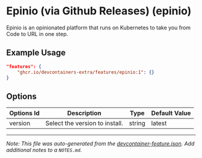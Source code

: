 
# Epinio (via Github Releases) (epinio)

Epinio is an opinionated platform that runs on Kubernetes to take you from Code to URL in one step.

## Example Usage

```json
"features": {
    "ghcr.io/devcontainers-extra/features/epinio:1": {}
}
```

## Options

| Options Id | Description | Type | Default Value |
|-----|-----|-----|-----|
| version | Select the version to install. | string | latest |



---

_Note: This file was auto-generated from the [devcontainer-feature.json](devcontainer-feature.json).  Add additional notes to a `NOTES.md`._
